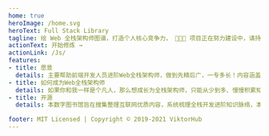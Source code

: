 ```yaml
---
home: true
heroImage: /home.svg
heroText: Full Stack Library
tagline: 绘 Web 全栈架构师图谱，打造个人核心竞争力， 🙏🙏🙏 项目正在努力建设中，请持续关注 🙏🙏🙏
actionText: 开始修炼 →
actionLink: /Js/
features:
- title: 愿景
  details: 主要帮助前端开发人员进阶Web全栈架构师，做到先精后广，一专多长！内容涵盖深入Vue、React、Node、小程序、微信公众号开发、React-native、Flutter、Hybrid、区块链、工程化、自动化测试、数据结构与算法等等,助你职场路上披荆斩棘。
- title: 如何成为Web全栈架构师
  details: 如果你和我一样是个凡人，那么想成长为全栈架构师，只能从少到多、慢慢积累知识和经验。这里我推荐采用“先精后广，一专多长”的流程来学习。采用这种方式来学习，不光可以触类旁通、举一反三，还让我们学习得更快，而且循序渐进更符合一般人的职业生涯发展。
- title: 开源
  details: 本数字图书馆旨在搜集整理互联网优质内容，系统梳理全栈开发进阶知识脉络，本着开源的原则，帮助coder掌握Web全栈主流干货技术，掌握互联网核心技术硬技能，掌握架构师成长的核心软技能。

footer: MIT Licensed | Copyright © 2019-2021 ViktorHub
---
```

